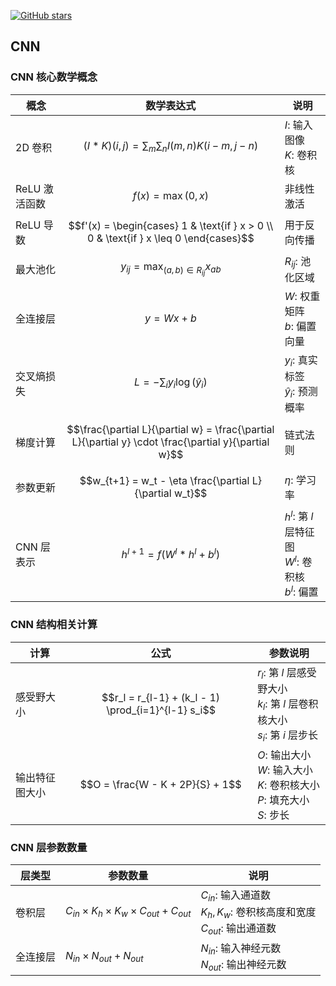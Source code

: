 [![GitHub stars](https://img.shields.io/github/stars/InuyashaYang/JoinAI?style=social)](https://github.com/InuyashaYang/JoinAI)

## CNN

### CNN 核心数学概念

| 概念 | 数学表达式 | 说明 |
|------|------------|------|
| 2D 卷积 | $$(I * K)(i,j) = \sum_{m}\sum_{n} I(m,n)K(i-m,j-n)$$ | $I$: 输入图像<br>$K$: 卷积核 |
| ReLU 激活函数 | $$f(x) = \max(0,x)$$ | 非线性激活 |
| ReLU 导数 | $$f'(x) = \begin{cases} 1 & \text{if } x > 0 \\ 0 & \text{if } x \leq 0 \end{cases}$$ | 用于反向传播 |
| 最大池化 | $$y_{ij} = \max_{(a,b)\in R_{ij}} x_{ab}$$ | $R_{ij}$: 池化区域 |
| 全连接层 | $$y = Wx + b$$ | $W$: 权重矩阵<br>$b$: 偏置向量 |
| 交叉熵损失 | $$L = -\sum_{i} y_i \log(\hat{y}_i)$$ | $y_i$: 真实标签<br>$\hat{y}_i$: 预测概率 |
| 梯度计算 | $$\frac{\partial L}{\partial w} = \frac{\partial L}{\partial y} \cdot \frac{\partial y}{\partial w}$$ | 链式法则 |
| 参数更新 | $$w_{t+1} = w_t - \eta \frac{\partial L}{\partial w_t}$$ | $\eta$: 学习率 |
| CNN 层表示 | $$h^{l+1} = f(W^l * h^l + b^l)$$ | $h^l$: 第 $l$ 层特征图<br>$W^l$: 卷积核<br>$b^l$: 偏置 |

### CNN 结构相关计算

| 计算 | 公式 | 参数说明 |
|------|------|----------|
| 感受野大小 | $$r_l = r_{l-1} + (k_l - 1) \prod_{i=1}^{l-1} s_i$$ | $r_l$: 第 $l$ 层感受野大小<br>$k_l$: 第 $l$ 层卷积核大小<br>$s_i$: 第 $i$ 层步长 |
| 输出特征图大小 | $$O = \frac{W - K + 2P}{S} + 1$$ | $O$: 输出大小<br>$W$: 输入大小<br>$K$: 卷积核大小<br>$P$: 填充大小<br>$S$: 步长 |

### CNN 层参数数量

| 层类型 | 参数数量 | 说明 |
|--------|----------|------|
| 卷积层 | $C_{in} \times K_h \times K_w \times C_{out} + C_{out}$ | $C_{in}$: 输入通道数<br>$K_h, K_w$: 卷积核高度和宽度<br>$C_{out}$: 输出通道数 |
| 全连接层 | $N_{in} \times N_{out} + N_{out}$ | $N_{in}$: 输入神经元数<br>$N_{out}$: 输出神经元数 |
